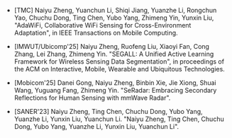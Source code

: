 - [TMC] Naiyu Zheng, Yuanchun Li, Shiqi Jiang, Yuanzhe Li, Rongchun Yao, Chuchu Dong, Ting Chen, Yubo Yang, Zhimeng Yin, Yunxin Liu, "AdaWiFi, Collaborative WiFi Sensing for Cross-Environment Adaptation", in IEEE Transactions on Mobile Computing.

- [IMWUT/Ubicomp'25] Naiyu Zheng, Ruofeng Liu, Xiaoyi Fan, Cong Zhang, Lei Zhang, Zhimeng Yin. "SEGALL: A Unified Active Learning Framework for Wireless Sensing Data Segmentation", in proceedings of the ACM on Interactive, Mobile, Wearable and Ubiquitous Technologies.

- [Mobicom'25] Danei Gong, Naiyu Zheng, Binbin Xie, Jie Xiong, Shuai Wang, Yuguang Fang, Zhimeng Yin. "SeRadar: Embracing Secondary Reflections for Human Sensing with mmWave Radar".

- [SANER'23] Naiyu Zheng, Ting Chen, Chuchu Dong, Yubo Yang, Yuanzhe Li, Yunxin Liu, Yuanchun Li. "Naiyu Zheng, Ting Chen, Chuchu Dong, Yubo Yang, Yuanzhe Li, Yunxin Liu, Yuanchun Li".